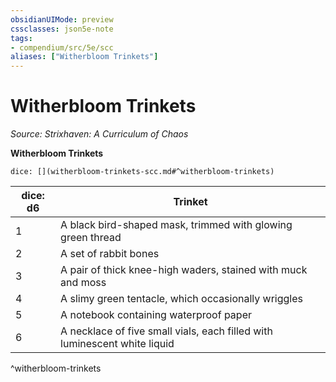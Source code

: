 ```yaml
---
obsidianUIMode: preview
cssclasses: json5e-note
tags:
- compendium/src/5e/scc
aliases: ["Witherbloom Trinkets"]
---
```

# Witherbloom Trinkets
*Source: Strixhaven: A Curriculum of Chaos* 

**Witherbloom Trinkets**

`dice: [](witherbloom-trinkets-scc.md#^witherbloom-trinkets)`

| dice: d6 | Trinket |
|----------|---------|
| 1 | A black bird-shaped mask, trimmed with glowing green thread |
| 2 | A set of rabbit bones |
| 3 | A pair of thick knee-high waders, stained with muck and moss |
| 4 | A slimy green tentacle, which occasionally wriggles |
| 5 | A notebook containing waterproof paper |
| 6 | A necklace of five small vials, each filled with luminescent white liquid |
^witherbloom-trinkets